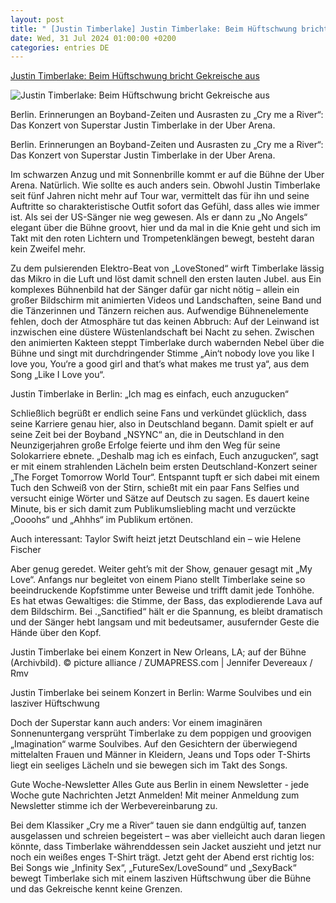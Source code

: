 ```yaml
---
layout: post
title: " [Justin Timberlake] Justin Timberlake: Beim Hüftschwung bricht Gekreische aus"
date: Wed, 31 Jul 2024 01:00:00 +0200
categories: entries DE
---
```

[Justin Timberlake: Beim Hüftschwung bricht Gekreische aus](https://www.morgenpost.de/kultur/article406912235/justin-timberlake-beim-hueftschwung-bricht-gekreische-aus.html)

![Justin Timberlake: Beim Hüftschwung bricht Gekreische aus](https://img.sparknews.funkemedien.de/406912288/406912288_1722376247_v16_9_1600.jpeg)

Berlin. Erinnerungen an Boyband-Zeiten und Ausrasten zu „Cry me a River“: Das Konzert von Superstar Justin Timberlake in der Uber Arena.

Berlin. Erinnerungen an Boyband-Zeiten und Ausrasten zu „Cry me a River“: Das Konzert von Superstar Justin Timberlake in der Uber Arena.

Im schwarzen Anzug und mit Sonnenbrille kommt er auf die Bühne der Uber Arena. Natürlich. Wie sollte es auch anders sein. Obwohl Justin Timberlake seit fünf Jahren nicht mehr auf Tour war, vermittelt das für ihn und seine Auftritte so charakteristische Outfit sofort das Gefühl, dass alles wie immer ist. Als sei der US-Sänger nie weg gewesen. Als er dann zu „No Angels“ elegant über die Bühne groovt, hier und da mal in die Knie geht und sich im Takt mit den roten Lichtern und Trompetenklängen bewegt, besteht daran kein Zweifel mehr.



Zu dem pulsierenden Elektro-Beat von „LoveStoned“ wirft Timberlake lässig das Mikro in die Luft und löst damit schnell den ersten lauten Jubel. aus Ein komplexes Bühnenbild hat der Sänger dafür gar nicht nötig – allein ein großer Bildschirm mit animierten Videos und Landschaften, seine Band und die Tänzerinnen und Tänzern reichen aus. Aufwendige Bühnenelemente fehlen, doch der Atmosphäre tut das keinen Abbruch: Auf der Leinwand ist inzwischen eine düstere Wüstenlandschaft bei Nacht zu sehen. Zwischen den animierten Kakteen steppt Timberlake durch wabernden Nebel über die Bühne und singt mit durchdringender Stimme „Ain‘t nobody love you like I love you, You‘re a good girl and that‘s what makes me trust ya“, aus dem Song „Like I Love you“.

Justin Timberlake in Berlin: „Ich mag es einfach, euch anzugucken“

Schließlich begrüßt er endlich seine Fans und verkündet glücklich, dass seine Karriere genau hier, also in Deutschland begann. Damit spielt er auf seine Zeit bei der Boyband „NSYNC“ an, die in Deutschland in den Neunzigerjahren große Erfolge feierte und ihm den Weg für seine Solokarriere ebnete. „Deshalb mag ich es einfach, Euch anzugucken“, sagt er mit einem strahlenden Lächeln beim ersten Deutschland-Konzert seiner „The Forget Tomorrow World Tour“. Entspannt tupft er sich dabei mit einem Tuch den Schweiß von der Stirn, schießt mit ein paar Fans Selfies und versucht einige Wörter und Sätze auf Deutsch zu sagen. Es dauert keine Minute, bis er sich damit zum Publikumsliebling macht und verzückte „Oooohs“ und „Ahhhs“ im Publikum ertönen.

Auch interessant: Taylor Swift heizt jetzt Deutschland ein – wie Helene Fischer

Aber genug geredet. Weiter geht’s mit der Show, genauer gesagt mit „My Love“. Anfangs nur begleitet von einem Piano stellt Timberlake seine so beeindruckende Kopfstimme unter Beweise und trifft damit jede Tonhöhe. Es hat etwas Gewaltiges: die Stimme, der Bass, das explodierende Lava auf dem Bildschirm. Bei .„Sanctified“ hält er die Spannung, es bleibt dramatisch und der Sänger hebt langsam und mit bedeutsamer, ausufernder Geste die Hände über den Kopf.

Justin Timberlake bei einem Konzert in New Orleans, LA; auf der Bühne (Archivbild). © picture alliance / ZUMAPRESS.com | Jennifer Devereaux / Rmv

Justin Timberlake bei seinem Konzert in Berlin: Warme Soulvibes und ein lasziver Hüftschwung

Doch der Superstar kann auch anders: Vor einem imaginären Sonnenuntergang versprüht Timberlake zu dem poppigen und groovigen „Imagination“ warme Soulvibes. Auf den Gesichtern der überwiegend mittelalten Frauen und Männer in Kleidern, Jeans und Tops oder T-Shirts liegt ein seeliges Lächeln und sie bewegen sich im Takt des Songs.

Gute Woche-Newsletter Alles Gute aus Berlin in einem Newsletter - jede Woche gute Nachrichten Jetzt Anmelden! Mit meiner Anmeldung zum Newsletter stimme ich der Werbevereinbarung zu.

Bei dem Klassiker „Cry me a River“ tauen sie dann endgültig auf, tanzen ausgelassen und schreien begeistert – was aber vielleicht auch daran liegen könnte, dass Timberlake währenddessen sein Jacket auszieht und jetzt nur noch ein weißes enges T-Shirt trägt. Jetzt geht der Abend erst richtig los: Bei Songs wie „Infinity Sex“, „FutureSex/LoveSound“ und „SexyBack“ bewegt Timberlake sich mit einem lasziven Hüftschwung über die Bühne und das Gekreische kennt keine Grenzen.

